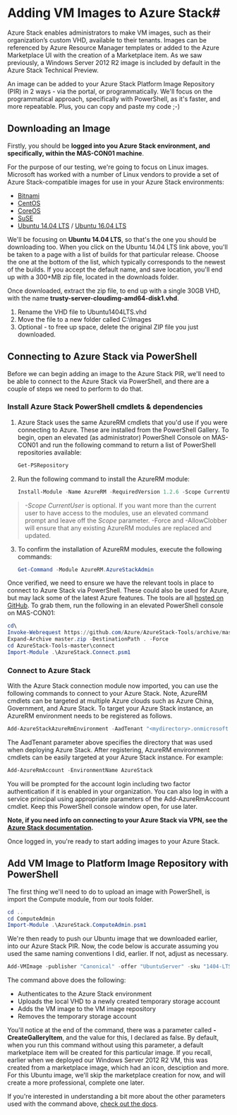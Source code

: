 # Adding VM Images to Azure Stack#

Azure Stack enables administrators to make VM images, such as their organization’s custom VHD, available to their tenants. Images can be referenced by Azure Resource Manager templates or added to the Azure Marketplace UI with the creation of a Marketplace item. As we saw previously, a Windows Server 2012 R2 image is included by default in the Azure Stack Technical Preview.

An image can be added to your Azure Stack Platform Image Repository (PIR) in 2 ways - via the portal, or programmatically. We'll focus on the programmatical approach, specifically with PowerShell, as it's faster, and more repeatable.  Plus, you can copy and paste my code ;-)

## Downloading an Image

Firstly, you should be **logged into you Azure Stack environment, and specifically, within the MAS-CON01 machine**.

For the purpose of our testing, we're going to focus on Linux images. Microsoft has worked with a number of Linux vendors to provide a set of Azure Stack-compatible images for use in your Azure Stack environments:

   * [Bitnami](https://bitnami.com/azure-stack)
   * [CentOS](http://olstacks.cloudapp.net/latest/)
   * [CoreOS](https://stable.release.core-os.net/amd64-usr/current/coreos_production_azure_image.vhd.bz2)
   * [SuSE](https://download.suse.com/Download?buildid=VCFi7y7MsFQ~)
   * [Ubuntu 14.04 LTS](https://partner-images.canonical.com/azure/azure_stack/) / [Ubuntu 16.04 LTS](http://cloud-images.ubuntu.com/releases/xenial/release/ubuntu-16.04-server-cloudimg-amd64-disk1.vhd.zip)

We'll be focusing on **Ubuntu 14.04 LTS**, so that's the one you should be downloading too. When you click on the Ubuntu 14.04 LTS link above, you'll be taken to a page with a list of builds for that particular release. Choose the one at the bottom of the list, which typically corresponds to the newest of the builds. If you accept the default name, and save location, you'll end up with a 300+MB zip file, located in the downloads folder.

Once downloaded, extract the zip file, to end up with a single 30GB VHD, with the name **trusty-server-cloudimg-amd64-disk1.vhd**.

1. Rename the VHD file to Ubuntu1404LTS.vhd
2. Move the file to a new folder called C:\Images
3. Optional - to free up space, delete the original ZIP file you just downloaded.

## Connecting to Azure Stack via PowerShell

Before we can begin adding an image to the Azure Stack PIR, we'll need to be able to connect to the Azure Stack via PowerShell, and there are a couple of steps we need to perform to do that.

### Install Azure Stack PowerShell cmdlets & dependencies
1. Azure Stack uses the same AzureRM cmdlets that you'd use if you were connecting to Azure. These are installed from the PowerShell Gallery. To begin, open an elevated (as administrator) PowerShell Console on MAS-CON01 and run the following command to return a list of PowerShell repositories available:

    ``` PowerShell
    Get-PSRepository
    ```
2. Run the following command to install the AzureRM module:
    ``` PowerShell
    Install-Module -Name AzureRM -RequiredVersion 1.2.6 -Scope CurrentUser -Force -AllowClobber
    ```
> *-Scope CurrentUser* is optional. If you want more than the current user to have access to the modules, use an elevated command prompt and leave off the *Scope* parameter. -Force and -AllowClobber will ensure that any existing AzureRM modules are replaced and updated.
   
3. To confirm the installation of AzureRM modules, execute the following commands:
    ``` PowerShell
    Get-Command -Module AzureRM.AzureStackAdmin
    ```

Once verified, we need to ensure we have the relevant tools in place to connect to Azure Stack via PowerShell. These could also be used for Azure, but may lack some of the latest Azure features. The tools are all [hosted on GitHub](https://github.com/Azure/AzureStack-Tools). To grab them, run the following in an elevated PowerShell console on MAS-CON01:

``` PowerShell
cd\
Invoke-Webrequest https://github.com/Azure/AzureStack-Tools/archive/master.zip -OutFile master.zip
Expand-Archive master.zip -DestinationPath . -Force
cd AzureStack-Tools-master\connect
Import-Module .\AzureStack.Connect.psm1
```
### Connect to Azure Stack
With the Azure Stack connection module now imported, you can use the following commands to connect to your Azure Stack. Note, AzureRM cmdlets can be targeted at multiple Azure clouds such as Azure China, Government, and Azure Stack.
To target your Azure Stack instance, an AzureRM environment needs to be registered as follows.

```powershell
Add-AzureStackAzureRmEnvironment -AadTenant "<mydirectory>.onmicrosoft.com"
```
The AadTenant parameter above specifies the directory that was used when deploying Azure Stack.  After registering, AzureRM environment cmdlets can be easily targeted at your Azure Stack instance. For example:

```powershell
Add-AzureRmAccount -EnvironmentName AzureStack
```
You will be prompted for the account login including two factor authentication if it is enabled in your organization. You can also log in with a service principal using appropriate parameters of the Add-AzureRmAccount cmdlet. Keep this PowerShell console window open, for use later.

**Note, if you need info on connecting to your Azure Stack via VPN, see the [Azure Stack documentation](https://github.com/Azure/AzureStack-Tools/tree/master/Connect).**

Once logged in, you're ready to start adding images to your Azure Stack.

## Add VM Image to Platform Image Repository with PowerShell
The first thing we'll need to do to upload an image with PowerShell, is import the Compute module, from our tools folder.

```powerShell
cd ..
cd ComputeAdmin
Import-Module .\AzureStack.ComputeAdmin.psm1
```
We're then ready to push our Ubuntu image that we downloaded earlier, into our Azure Stack PIR. Now, the code below is accurate assuming you used the same naming conventions I did, earlier. If not, adjust as necessary.

```powerShell
Add-VMImage -publisher "Canonical" -offer "UbuntuServer" -sku "1404-LTS" -version "1.0.0" -osType Linux -osDiskLocalPath 'C:\Images\Ubuntu1404LTS.vhd' -tenantID <myaadtenant>.onmicrosoft.com -CreateGalleryItem $false
```
The command above does the following:

* Authenticates to the Azure Stack environment
* Uploads the local VHD to a newly created temporary storage account
* Adds the VM image to the VM image repository
* Removes the temporary storage account

You'll notice at the end of the command, there was a parameter called **-CreateGalleryItem**, and the value for this, I declared as false. By default, when you run this command without using this parameter, a default marketplace item will be created for this particular image. If you recall, earlier when we deployed our Windows Server 2012 R2 VM, this was created from a marketplace image, which had an icon, desciption and more. For this Ubuntu image, we'll skip the marketplace creation for now, and will create a more professional, complete one later.

If you're interested in understanding a bit more about the other parameters used with the command above, [check out the docs](https://docs.microsoft.com/en-us/azure/azure-stack/azure-stack-add-vm-image).
